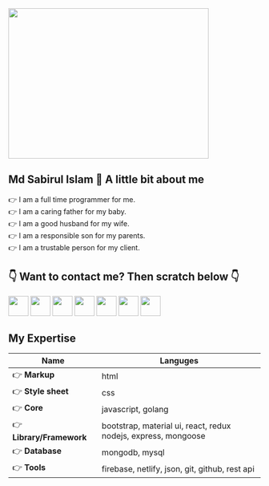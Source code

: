 <img src="https://image.freepik.com/free-photo/close-up-employer-ready-shake-hand-employee_122498-406.jpg" width="400" height="300">

## Md Sabirul Islam 👋 A little bit about me
👉 I am a full time programmer for me.  
👉 I am a caring father for my baby.  
👉 I am a good husband for my wife.  
👉 I am a responsible son for my parents.  
👉 I am a trustable person for my client.

## 👇 Want to contact me? Then scratch below 👇
[<img src="https://www.flaticon.com/svg/vstatic/svg/174/174848.svg?token=exp=1612867363~hmac=b4975c18a187a8459c3fa69a564a107f" width="40" height="40">](https://www.facebook.com/mdsabirulislam.shimul/)
[<img src="https://www.flaticon.com/svg/vstatic/svg/174/174883.svg?token=exp=1612867363~hmac=426a47c1a7bbc12a8efa56d0c77e1edb" width="40" height="40">](https://www.youtube.com/channel/UCILPl3huxZ1tdznJgxupwVg)
[<img src="https://www.flaticon.com/svg/vstatic/svg/889/889147.svg?token=exp=1612867982~hmac=9ce0c2f754abcae163e481082f95f2cb" width="40" height="40">](https://twitter.com/mdsabirulislam_)
[<img src="https://www.flaticon.com/svg/vstatic/svg/2111/2111463.svg?token=exp=1612868587~hmac=99d45a135cfc014868afb9937fef996b" width="40" height="40">](https://www.instagram.com/mdsabirulislamshimul/)
[<img src="https://www.flaticon.com/svg/vstatic/svg/174/174857.svg?token=exp=1612868116~hmac=68a3171221e87f4a808a798d4b328e23" width="40" height="40">](https://www.linkedin.com/in/mdsabirulislam/)
[<img src="https://www.flaticon.com/svg/vstatic/svg/124/124039.svg?token=exp=1612868238~hmac=0e5b3c27681338d0146b6dd08a830eed" width="40" height="40">](https://www.pinterest.com/mdsabirulislamshimul/)
[<img src="https://www.flaticon.com/svg/vstatic/svg/888/888853.svg?token=exp=1612868411~hmac=9cdeae6b20e0e30fb32e078397e3d965" width="40" height="40">](mailto:sabirul.shimul@gmail.com)

## My Expertise
Name | Languges
---- | --------
👉 **Markup** | html
👉 **Style sheet** | css
👉 **Core** | javascript, golang
👉 **Library/Framework** | bootstrap, material ui, react, redux nodejs, express, mongoose
👉 **Database** | mongodb, mysql
👉 **Tools** | firebase, netlify, json, git, github, rest api
